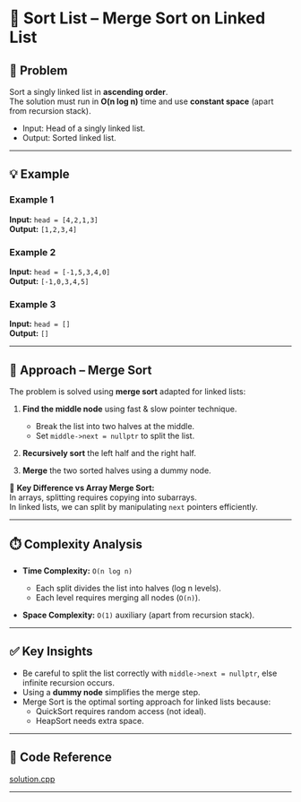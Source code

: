 # 🎯 Sort List – Merge Sort on Linked List

## 📌 Problem

Sort a singly linked list in **ascending order**.  
The solution must run in **O(n log n)** time and use **constant space** (apart from recursion stack).  

* Input: Head of a singly linked list.  
* Output: Sorted linked list.  

---

## 💡 Example

### Example 1

**Input:** `head = [4,2,1,3]`  
**Output:** `[1,2,3,4]`

### Example 2

**Input:** `head = [-1,5,3,4,0]`  
**Output:** `[-1,0,3,4,5]`

### Example 3

**Input:** `head = []`  
**Output:** `[]`

---

## 🧠 Approach – Merge Sort

The problem is solved using **merge sort** adapted for linked lists:

1. **Find the middle node** using fast & slow pointer technique.
   * Break the list into two halves at the middle.
   * Set `middle->next = nullptr` to split the list.

2. **Recursively sort** the left half and the right half.

3. **Merge** the two sorted halves using a dummy node.

📖 **Key Difference vs Array Merge Sort:**  
In arrays, splitting requires copying into subarrays.  
In linked lists, we can split by manipulating `next` pointers efficiently.

---

## ⏱️ Complexity Analysis

* **Time Complexity:** `O(n log n)`  
  * Each split divides the list into halves (log n levels).  
  * Each level requires merging all nodes (`O(n)`).

* **Space Complexity:** `O(1)` auxiliary (apart from recursion stack).  

---

## ✅ Key Insights

* Be careful to split the list correctly with `middle->next = nullptr`, else infinite recursion occurs.  
* Using a **dummy node** simplifies the merge step.  
* Merge Sort is the optimal sorting approach for linked lists because:  
  * QuickSort requires random access (not ideal).  
  * HeapSort needs extra space.  

---

## 📝 Code Reference

[solution.cpp](./solution.cpp)

---
